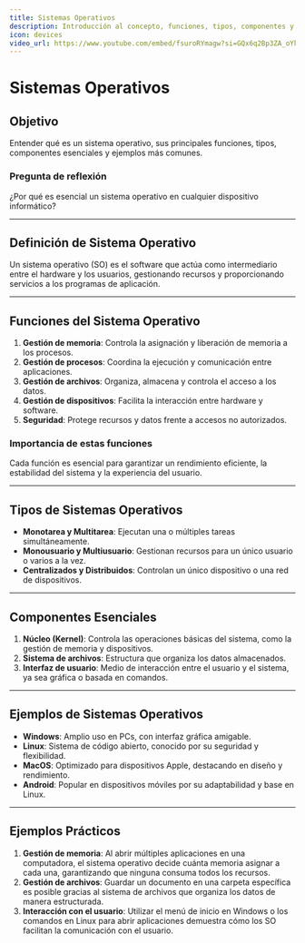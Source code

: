 ```yaml
---
title: Sistemas Operativos  
description: Introducción al concepto, funciones, tipos, componentes y ejemplos de sistemas operativos.  
icon: devices  
video_url: https://www.youtube.com/embed/fsuroRYmagw?si=GQx6q2Bp3ZA_oYkb
---
```


# Sistemas Operativos  

## Objetivo  
Entender qué es un sistema operativo, sus principales funciones, tipos, componentes esenciales y ejemplos más comunes.  

### Pregunta de reflexión  
¿Por qué es esencial un sistema operativo en cualquier dispositivo informático?  

---

## Definición de Sistema Operativo  
Un sistema operativo (SO) es el software que actúa como intermediario entre el hardware y los usuarios, gestionando recursos y proporcionando servicios a los programas de aplicación.  

---

## Funciones del Sistema Operativo  
1. **Gestión de memoria**: Controla la asignación y liberación de memoria a los procesos.  
2. **Gestión de procesos**: Coordina la ejecución y comunicación entre aplicaciones.  
3. **Gestión de archivos**: Organiza, almacena y controla el acceso a los datos.  
4. **Gestión de dispositivos**: Facilita la interacción entre hardware y software.  
5. **Seguridad**: Protege recursos y datos frente a accesos no autorizados.  

### Importancia de estas funciones  
Cada función es esencial para garantizar un rendimiento eficiente, la estabilidad del sistema y la experiencia del usuario.  

---

## Tipos de Sistemas Operativos  
- **Monotarea y Multitarea**: Ejecutan una o múltiples tareas simultáneamente.  
- **Monousuario y Multiusuario**: Gestionan recursos para un único usuario o varios a la vez.  
- **Centralizados y Distribuidos**: Controlan un único dispositivo o una red de dispositivos.  

---

## Componentes Esenciales  
1. **Núcleo (Kernel)**: Controla las operaciones básicas del sistema, como la gestión de memoria y dispositivos.  
2. **Sistema de archivos**: Estructura que organiza los datos almacenados.  
3. **Interfaz de usuario**: Medio de interacción entre el usuario y el sistema, ya sea gráfica o basada en comandos.  

---

## Ejemplos de Sistemas Operativos  
- **Windows**: Amplio uso en PCs, con interfaz gráfica amigable.  
- **Linux**: Sistema de código abierto, conocido por su seguridad y flexibilidad.  
- **MacOS**: Optimizado para dispositivos Apple, destacando en diseño y rendimiento.  
- **Android**: Popular en dispositivos móviles por su adaptabilidad y base en Linux.  

---

## Ejemplos Prácticos  
1. **Gestión de memoria**: Al abrir múltiples aplicaciones en una computadora, el sistema operativo decide cuánta memoria asignar a cada una, garantizando que ninguna consuma todos los recursos.  
2. **Gestión de archivos**: Guardar un documento en una carpeta específica es posible gracias al sistema de archivos que organiza los datos de manera estructurada.  
3. **Interacción con el usuario**: Utilizar el menú de inicio en Windows o los comandos en Linux para abrir aplicaciones demuestra cómo los SO facilitan la comunicación con el usuario.  

